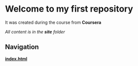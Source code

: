 # Welcome to my first repository

It was created during the course from **Сoursera**

_All content is in the **site** folder_


## Navigation

[**index.html**](https://belphin.github.io/coursera-test/site/index.html)
